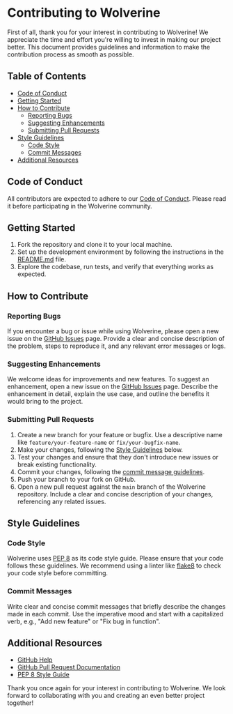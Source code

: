 # Contributing to Wolverine

First of all, thank you for your interest in contributing to Wolverine! We appreciate the time and effort you're willing to invest in making our project better. This document provides guidelines and information to make the contribution process as smooth as possible.

## Table of Contents

- [Code of Conduct](#code-of-conduct)
- [Getting Started](#getting-started)
- [How to Contribute](#how-to-contribute)
  - [Reporting Bugs](#reporting-bugs)
  - [Suggesting Enhancements](#suggesting-enhancements)
  - [Submitting Pull Requests](#submitting-pull-requests)
- [Style Guidelines](#style-guidelines)
  - [Code Style](#code-style)
  - [Commit Messages](#commit-messages)
- [Additional Resources](#additional-resources)

## Code of Conduct

All contributors are expected to adhere to our [Code of Conduct](https://github.com/biobootloader/wolverine/CODE_OF_CONDUCT.md). Please read it before participating in the Wolverine community.

## Getting Started

1. Fork the repository and clone it to your local machine.
2. Set up the development environment by following the instructions in the [README.md](https://github.com/biobootloader/wolverine/README.md) file.
3. Explore the codebase, run tests, and verify that everything works as expected.

## How to Contribute

### Reporting Bugs

If you encounter a bug or issue while using Wolverine, please open a new issue on the [GitHub Issues](https://github.com/biobootloader/wolverine/issues) page. Provide a clear and concise description of the problem, steps to reproduce it, and any relevant error messages or logs.

### Suggesting Enhancements

We welcome ideas for improvements and new features. To suggest an enhancement, open a new issue on the [GitHub Issues](https://github.com/biobootloader/wolverine/issues) page. Describe the enhancement in detail, explain the use case, and outline the benefits it would bring to the project.

### Submitting Pull Requests

1. Create a new branch for your feature or bugfix. Use a descriptive name like `feature/your-feature-name` or `fix/your-bugfix-name`.
2. Make your changes, following the [Style Guidelines](#style-guidelines) below.
3. Test your changes and ensure that they don't introduce new issues or break existing functionality.
4. Commit your changes, following the [commit message guidelines](#commit-messages).
5. Push your branch to your fork on GitHub.
6. Open a new pull request against the `main` branch of the Wolverine repository. Include a clear and concise description of your changes, referencing any related issues.

## Style Guidelines

### Code Style

Wolverine uses [PEP 8](https://www.python.org/dev/peps/pep-0008/) as its code style guide. Please ensure that your code follows these guidelines. We recommend using a linter like [flake8](https://flake8.pycqa.org/en/latest/) to check your code style before committing.

### Commit Messages

Write clear and concise commit messages that briefly describe the changes made in each commit. Use the imperative mood and start with a capitalized verb, e.g., "Add new feature" or "Fix bug in function".

## Additional Resources

- [GitHub Help](https://help.github.com/)
- [GitHub Pull Request Documentation](https://docs.github.com/en/github/collaborating-with-issues-and-pull-requests)
- [PEP 8 Style Guide](https://www.python.org/dev/peps/pep-0008/)

Thank you once again for your interest in contributing to Wolverine. We look forward to collaborating with you and creating an even better project together!
